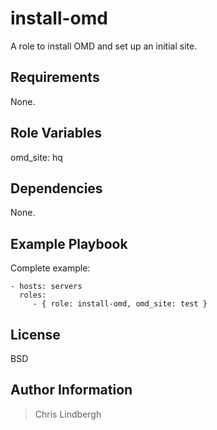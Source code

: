 install-omd
=========

A role to install OMD and set up an initial site.

Requirements
------------

None.

Role Variables
--------------

omd_site: hq

Dependencies
------------

None.

Example Playbook
----------------

Complete example:

    - hosts: servers
      roles:
         - { role: install-omd, omd_site: test }

License
-------

BSD

Author Information
------------------

> Chris Lindbergh

